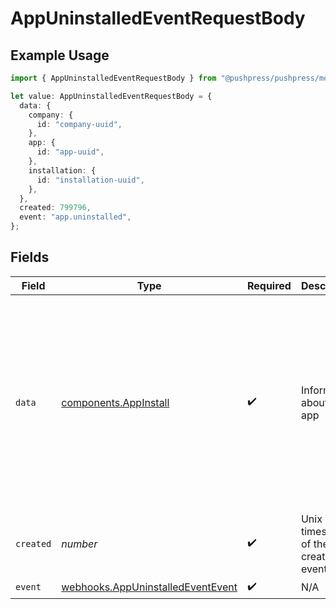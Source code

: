# AppUninstalledEventRequestBody

## Example Usage

```typescript
import { AppUninstalledEventRequestBody } from "@pushpress/pushpress/models/webhooks";

let value: AppUninstalledEventRequestBody = {
  data: {
    company: {
      id: "company-uuid",
    },
    app: {
      id: "app-uuid",
    },
    installation: {
      id: "installation-uuid",
    },
  },
  created: 799796,
  event: "app.uninstalled",
};
```

## Fields

| Field                                                                                                               | Type                                                                                                                | Required                                                                                                            | Description                                                                                                         | Example                                                                                                             |
| ------------------------------------------------------------------------------------------------------------------- | ------------------------------------------------------------------------------------------------------------------- | ------------------------------------------------------------------------------------------------------------------- | ------------------------------------------------------------------------------------------------------------------- | ------------------------------------------------------------------------------------------------------------------- |
| `data`                                                                                                              | [components.AppInstall](../../models/components/appinstall.md)                                                      | :heavy_check_mark:                                                                                                  | Information about the app                                                                                           | {<br/>"company": {<br/>"id": "company-uuid"<br/>},<br/>"app": {<br/>"id": "app-uuid"<br/>},<br/>"installation": {<br/>"id": "installation-uuid"<br/>}<br/>} |
| `created`                                                                                                           | *number*                                                                                                            | :heavy_check_mark:                                                                                                  | Unix timestamp of the creation event                                                                                |                                                                                                                     |
| `event`                                                                                                             | [webhooks.AppUninstalledEventEvent](../../models/webhooks/appuninstalledeventevent.md)                              | :heavy_check_mark:                                                                                                  | N/A                                                                                                                 |                                                                                                                     |